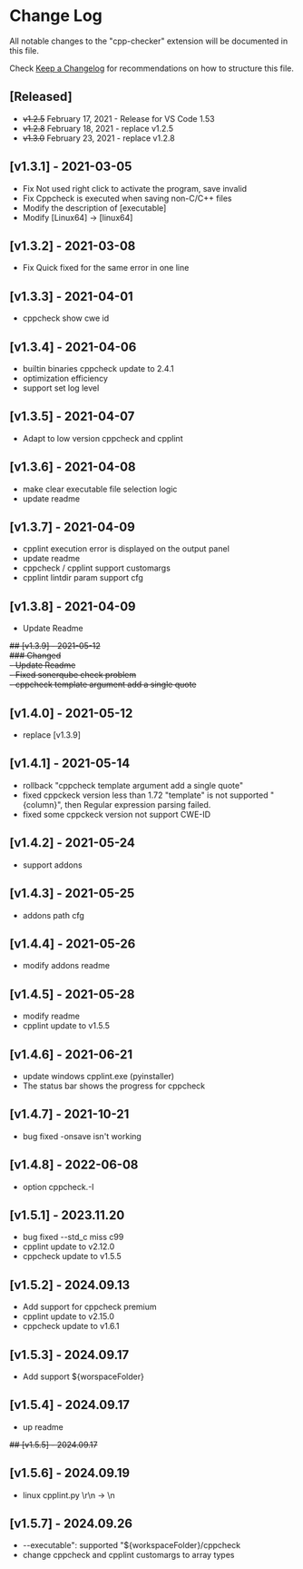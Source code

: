 # Change Log

All notable changes to the "cpp-checker" extension will be documented in this file.

Check [Keep a Changelog](http://keepachangelog.com/) for recommendations on how to structure this file.

## [Released]

- ~~v1.2.5~~  February 17, 2021 - Release for VS Code 1.53
- ~~v1.2.8~~ February 18, 2021 - replace v1.2.5
- ~~v1.3.0~~ February 23, 2021 - replace v1.2.8

## [v1.3.1] - 2021-03-05

- Fix Not used right click to activate the program, save invalid
- Fix Cppcheck is executed when saving non-C/C++ files
- Modify the description of [executable]
- Modify [Linux64] -> [linux64] 

## [v1.3.2] - 2021-03-08

- Fix Quick fixed for the same error in one line

## [v1.3.3] - 2021-04-01

- cppcheck show cwe id

## [v1.3.4] - 2021-04-06

- builtin binaries cppcheck update to 2.4.1
- optimization efficiency
- support set log level

## [v1.3.5] - 2021-04-07

- Adapt to low version cppcheck and cpplint

## [v1.3.6] - 2021-04-08

- make clear executable file selection logic
- update readme

## [v1.3.7] - 2021-04-09

- cpplint execution error is displayed on the output panel
- update readme
- cppcheck / cpplint support customargs
- cpplint lintdir param support cfg

## [v1.3.8] - 2021-04-09

- Update Readme

~~## [v1.3.9] - 2021-05-12~~    
~~### Changed~~    
~~- Update Readme~~    
~~- Fixed sonerqube check problem~~    
~~- cppcheck template argument add a single quote~~    
## [v1.4.0] - 2021-05-12

- replace [v1.3.9] 

## [v1.4.1] - 2021-05-14

- rollback "cppcheck template argument add a single quote"
- fixed cppckeck version less than 1.72 "template" is not supported "{column}", then Regular expression parsing failed.
- fixed some cppckeck version not support CWE-ID

## [v1.4.2] - 2021-05-24

- support addons

## [v1.4.3] - 2021-05-25

- addons path cfg

## [v1.4.4] - 2021-05-26

- modify addons readme

## [v1.4.5] - 2021-05-28

- modify readme
- cpplint update to v1.5.5

## [v1.4.6] - 2021-06-21

- update windows cpplint.exe (pyinstaller)
- The status bar shows the progress for cppcheck

## [v1.4.7] - 2021-10-21

- bug fixed -onsave isn't working

## [v1.4.8] - 2022-06-08

- option cppcheck.-I

## [v1.5.1] - 2023.11.20

- bug fixed --std_c miss c99 
- cpplint update to v2.12.0
- cppcheck update to v1.5.5

## [v1.5.2] - 2024.09.13

- Add support for cppcheck premium
- cpplint update to v2.15.0
- cppcheck update to v1.6.1

## [v1.5.3] - 2024.09.17

- Add support ${worspaceFolder}

## [v1.5.4] - 2024.09.17

- up readme

~~## [v1.5.5] - 2024.09.17~~

## [v1.5.6] - 2024.09.19

- linux cpplint.py \r\n -> \n

## [v1.5.7] - 2024.09.26

- --executable": supported "${workspaceFolder}/cppcheck
- change cppcheck and cpplint customargs to array types
